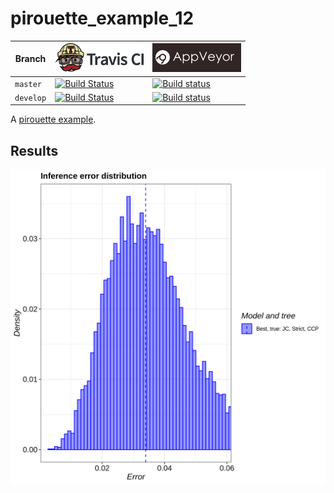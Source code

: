 # pirouette_example_12

Branch   |[![Travis CI logo](pics/TravisCI.png)](https://travis-ci.com)                                                                                                 |[![AppVeyor logo](pics/AppVeyor.png)](https://appveyor.com)                                                                                               
---------|--------------------------------------------------------------------------------------------------------------------------------------------------------------|---------------------------------------------------------------------------------------------------------------------------------------------------------------------------------------------
`master` |[![Build Status](https://travis-ci.com/richelbilderbeek/pirouette_example_12.svg?branch=master)](https://travis-ci.com/richelbilderbeek/pirouette_example_12) |[![Build status](https://ci.appveyor.com/api/projects/status/0pg7uixd4w3klom1/branch/master?svg=true)](https://ci.appveyor.com/project/richelbilderbeek/pirouette-example-12/branch/master)
`develop`|[![Build Status](https://travis-ci.com/richelbilderbeek/pirouette_example_12.svg?branch=develop)](https://travis-ci.com/richelbilderbeek/pirouette_example_12)|[![Build status](https://ci.appveyor.com/api/projects/status/0pg7uixd4w3klom1/branch/develop?svg=true)](https://ci.appveyor.com/project/richelbilderbeek/pirouette-example-12/branch/develop)

A [pirouette example](https://github.com/richelbilderbeek/pirouette_examples).

## Results

![](example_12_314/errors.png)
